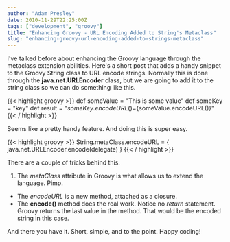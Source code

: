 ```yaml
---
author: "Adam Presley"
date: 2010-11-29T22:25:00Z
tags: ["development", "groovy"]
title: "Enhancing Groovy - URL Encoding Added to String's Metaclass"
slug: "enhancing-groovy-url-encoding-added-to-strings-metaclass"
---
```


I've talked before about enhancing the Groovy language through the
metaclass extension abilities. Here's a short post that adds a handy
snippet to the Groovy String class to URL encode strings. Normally this
is done through the **java.net.URLEncoder** class, but we are going
to add it to the string class so we can do something like this.

{{< highlight groovy >}}
def someValue = "This is some value"
def someKey = "key"
def result = "${someKey.encodeURL()}=${someValue.encodeURL()}"
{{< / highlight >}}

Seems like a pretty handy feature. And doing this is super easy.

{{< highlight groovy >}}
String.metaClass.encodeURL = {
   java.net.URLEncoder.encode(delegate)
}
{{< / highlight >}}

There are a couple of tricks behind this.

1. The *metaClass* attribute in Groovy is what allows us to extend the language. Pimp.
* The *encodeURL* is a new method, attached as a closure.
* The **encode()** method does the real work. Notice no *return* statement. Groovy returns the last value in the method. That would be the encoded string in this case.

And there you have it. Short, simple, and to the point. Happy coding!

